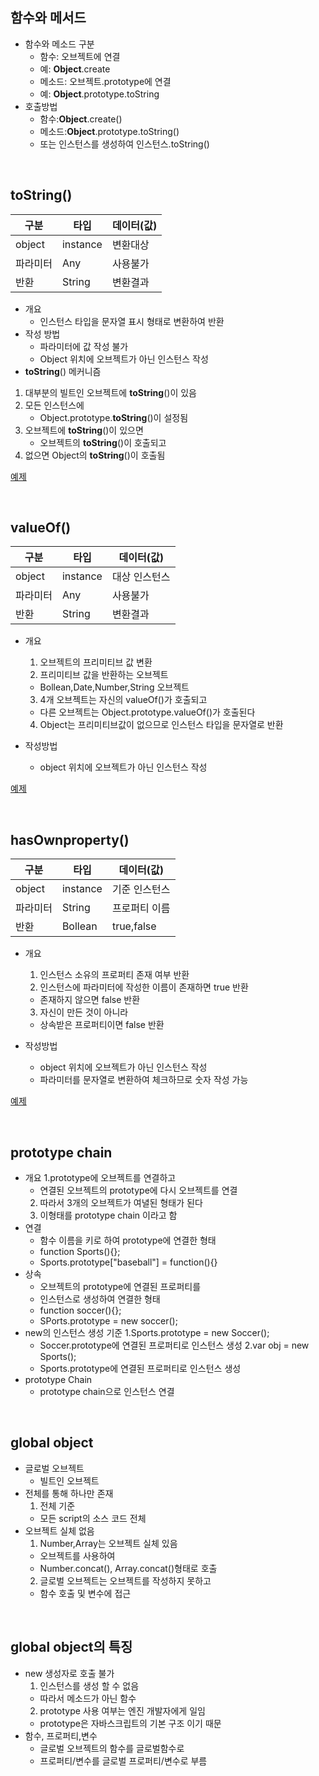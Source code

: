 ## 함수와 메서드
+ 함수와 메소드 구분
    + 함수: 오브젝트에 연결
    + 예: **Object**.create
    + 메소드: 오브젝트.prototype에 연결
    + 예: **Object**.prototype.toString
+ 호출방법
    + 함수:**Object**.create()
    + 메소드:**Object**.prototype.toString()
    + 또는 인스턴스를 생성하여 인스턴스.toString()


<br/>

## toString()

구분|타입|데이터(값)|
---|----|---------|
object|instance|변환대상
파라미터|Any|사용불가
반환|String|변환결과


+ 개요
    + 인스턴스 타입을 문자열 표시 형태로 변환하여 반환
+ 작성 방법
    + 파라미터에 값 작성 불가
    + Object 위치에 오브젝트가 아닌 인스턴스 작성
+ **toString**() 메커니즘
1. 대부분의 빌트인 오브젝트에 **toString**()이 있음
2. 모든 인스턴스에
    + Object.prototype.**toString**()이 설정됨
3. 오브젝트에 **toString**()이 있으면
    + 오브젝트의 **toString**()이 호출되고
4. 없으면 Object의 **toString**()이 호출됨

[예제](./1.html)

<br/>

## valueOf()

구분|타입|데이터(값)|
---|----|---------|
object|instance|대상 인스턴스
파라미터|Any|사용불가
반환|String|변환결과

+ 개요
    1. 오브젝트의 프리미티브 값 변환
    2. 프리미티브 값을 반환하는 오브젝트
    + Bollean,Date,Number,String 오브젝트
    3. 4개 오브젝트는 자신의 valueOf()가 호출되고
    + 다른 오브젝트는 Object.prototype.valueOf()가 호출된다
    4. Object는 프리미티브값이 없으므로 인스턴스 타입을 문자열로 반환

+ 작성방법
    + object 위치에 오브젝트가 아닌 인스턴스 작성

[예제](./2.html)

<br/>

## hasOwnproperty()

구분|타입|데이터(값)|
---|----|---------|
object|instance|기준 인스턴스
파라미터|String|프로퍼티 이름
반환|Bollean|true,false

+ 개요
    1. 인스턴스 소유의 프로퍼티 존재 여부 반환
    2. 인스턴스에 파라미터에 작성한 이름이 존재하면 true 반환
    + 존재하지 않으면 false 반환
    3. 자신이 만든 것이 아니라
    + 상속받은 프로퍼티이면 false 반환

+ 작성방법
    + object 위치에 오브젝트가 아닌 인스턴스 작성
    + 파라미터를 문자열로 변환하여 체크하므로 숫자 작성 가능

[예제](./3.html)

<br/>

## prototype chain
+ 개요
    1.prototype에 오브젝트를 연결하고
    + 연결된 오브젝트의 prototype에 다시 오브젝트를 연결
    2. 따라서 3개의 오브젝트가 여녈된 형태가 된다
    3. 이형태를 prototype chain 이라고 함
+ 연결
    + 함수 이름을 키로 하여 prototype에 연결한 형태
    + function Sports(){};
    + Sports.prototype["baseball"] = function(){}
+ 상속
    + 오브젝트의 prototype에 연결된 프로퍼티를
    + 인스턴스로 생성하여 연결한 형태
    + function soccer(){};
    + SPorts.prototype = new soccer(); <!-- 프로토타입체인 -->
+ new의 인스턴스 생성 기준
    1.Sports.prototype = new Soccer();
    - Soccer.prototype에 연결된 프로퍼티로 인스턴스 생성
    2.var obj = new Sports();
    - Sports.prototype에 연결된 프로퍼티로 인스턴스 생성
+ prototype Chain
    - prototype chain으로 인스턴스 연결       

<br/>

## global object

+ 글로벌 오브젝트
    + 빌트인 오브젝트
+ 전체를 통해 하나만 존재
    1. 전체 기준
    + 모든 script의 소스 코드 전체
+ 오브젝트 실체 없음
    1. Number,Array는 오브젝트 실체 있음
    + 오브젝트를 사용하여
    + Number.concat(), Array.concat()형태로 호출
    2. 글로벌 오브젝트는 오브젝트를 작성하지 못하고
    + 함수 호출 및 변수에 접근

<br/>

## global object의 특징

+ new 생성자로 호출 불가
    1. 인스턴스를 생성 할 수 없음
    + 따라서 메소드가 아닌 함수
    2. prototype 사용 여부는 엔진 개발자에게 일임
    + prototype은 자바스크립트의 기본 구조 이기 때문
+ 함수, 프로퍼티,변수
    + 글로벌 오브젝트의 함수를 글로벌함수로
    + 프로퍼티/변수를 글로벌 프로퍼티/변수로 부름

